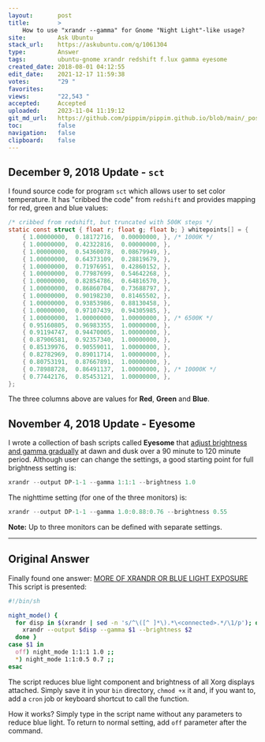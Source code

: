 ```yaml
---
layout:       post
title:        >
    How to use "xrandr --gamma" for Gnome "Night Light"-like usage?
site:         Ask Ubuntu
stack_url:    https://askubuntu.com/q/1061304
type:         Answer
tags:         ubuntu-gnome xrandr redshift f.lux gamma eyesome
created_date: 2018-08-01 04:12:55
edit_date:    2021-12-17 11:59:38
votes:        "29 "
favorites:    
views:        "22,543 "
accepted:     Accepted
uploaded:     2023-11-04 11:19:12
git_md_url:   https://github.com/pippim/pippim.github.io/blob/main/_posts/2018/2018-08-01-How-to-use-_xrandr-gamma_-for-Gnome-_Night-Light_-like-usage_.md
toc:          false
navigation:   false
clipboard:    false
---
```


## December 9, 2018 Update - `sct`

I found source code for program `sct` which allows user to set color temperature. It has "cribbed the code" from `redshift` and provides mapping for red, green and blue values:



``` c
/* cribbed from redshift, but truncated with 500K steps */
static const struct { float r; float g; float b; } whitepoints[] = {
    { 1.00000000,  0.18172716,  0.00000000, }, /* 1000K */
    { 1.00000000,  0.42322816,  0.00000000, },
    { 1.00000000,  0.54360078,  0.08679949, },
    { 1.00000000,  0.64373109,  0.28819679, },
    { 1.00000000,  0.71976951,  0.42860152, },
    { 1.00000000,  0.77987699,  0.54642268, },
    { 1.00000000,  0.82854786,  0.64816570, },
    { 1.00000000,  0.86860704,  0.73688797, },
    { 1.00000000,  0.90198230,  0.81465502, },
    { 1.00000000,  0.93853986,  0.88130458, },
    { 1.00000000,  0.97107439,  0.94305985, },
    { 1.00000000,  1.00000000,  1.00000000, }, /* 6500K */
    { 0.95160805,  0.96983355,  1.00000000, },
    { 0.91194747,  0.94470005,  1.00000000, },
    { 0.87906581,  0.92357340,  1.00000000, },
    { 0.85139976,  0.90559011,  1.00000000, },
    { 0.82782969,  0.89011714,  1.00000000, },
    { 0.80753191,  0.87667891,  1.00000000, },
    { 0.78988728,  0.86491137,  1.00000000, }, /* 10000K */
    { 0.77442176,  0.85453121,  1.00000000, },
};
```

The three columns above are values for **Red**, **Green** and **Blue**.

## November 4, 2018 Update - Eyesome

I wrote a collection of bash scripts called **Eyesome** that [adjust brightness and gamma gradually][1] at dawn and dusk over a 90 minute to 120 minute period. Although user can change the settings, a good starting point for full brightness setting is:

``` c
xrandr --output DP-1-1 --gamma 1:1:1 --brightness 1.0
```

The nighttime setting (for one of the three monitors) is:

``` c
xrandr --output DP-1-1 --gamma 1.0:0.88:0.76 --brightness 0.55
```

**Note:** Up to three monitors can be defined with separate settings.

----------

## Original Answer

Finally found one answer: [MORE OF XRANDR OR BLUE LIGHT EXPOSURE][2] This script is presented:



``` sh
#!/bin/sh 

night_mode() { 
  for disp in $(xrandr | sed -n 's/^\([^ ]*\).*\<connected>.*/\1/p'); do 
    xrandr --output $disp --gamma $1 --brightness $2 
  done } 
case $1 in 
  off) night_mode 1:1:1 1.0 ;; 
  *) night_mode 1:1:0.5 0.7 ;;
esac
```

The script reduces blue light component and brightness of all Xorg displays attached. Simply save it in your `bin` directory, `chmod +x` it and, if you want to, add a `cron` job or keyboard shortcut to call the function.

How it works? Simply type in the script name without any parameters to reduce blue light. To return to normal setting, add `off` parameter after the command.


  [1]: https://github.com/WinEunuuchs2Unix/eyesome
  [2]: https://blog.onetwentyseven001.com/more-of-xrandr-or-blue-light-exposure/#.W2ExkRRKjb1
